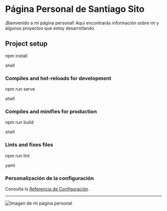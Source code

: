 # Página Personal de Santiago Sito

¡Bienvenido a mi página personal! Aquí encontrarás información sobre mí y algunos proyectos que estoy desarrollando.

## Project setup

npm install

shell

### Compiles and hot-reloads for development

npm run serve

shell

### Compiles and minifies for production

npm run build

shell

### Lints and fixes files

npm run lint

yaml

### Personalización de la configuración

Consulta la [Referencia de Configuración](https://cli.vuejs.org/config/).

---

![Imagen de mi página personal](url_de_la_imagen)

